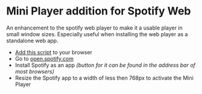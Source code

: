 # Mini Player addition for Spotify Web
An enhancement to the spotify web player to make it a usable player in small window sizes. Especially useful when installing the web player as a standalone web app.

- [Add this script](https://greasyfork.org/scripts/456915-spotify-mini-player/code/Spotify%20Mini%20Player.user.js) to your browser
- Go to [open.spotify.com](open.spotify.com)
- Install Spotify as an app _(button for it can be found in the address bar of most browsers)_
- Resize the Spotify app to a width of less then 768px to activate  the Mini Player
